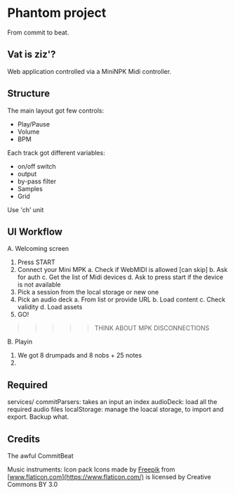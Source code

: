 # Phantom project

From commit to beat.


## Vat is ziz'?

Web application controlled via a MiniNPK Midi controller. 


## Structure

The main layout got few controls:

- Play/Pause
- Volume
- BPM

Each track got different variables:

- on/off switch
- output
- by-pass filter
- Samples
- Grid


Use 'ch' unit


## UI Workflow

A. Welcoming screen

  1. Press START
  2. Connect your Mini MPK
    a. Check if WebMIDI is allowed [can skip]
    b. Ask for auth
    c. Get the list of Midi devices
    d. Ask to press start if the device is not available
  3. Pick a session from the local storage or new one
  4. Pick an audio deck
    a. From list or provide URL
    b. Load content
    c. Check validity
    d. Load assets
  5. GO!

  >>>>> THINK ABOUT MPK DISCONNECTIONS

B. Playin

  1. We got 8 drumpads and 8 nobs + 25 notes
  2. 

## Required

services/
  commitParsers: takes an input an index
  audioDeck: load all the required audio files
  localStorage: manage the loacal storage, to import and export. Backup what.


## Credits

The awful CommitBeat

Music instruments: Icon pack 
Icons made by [Freepik](http://www.freepik.com/) from [www.flaticon.com](https://www.flaticon.com/) is licensed by Creative Commons BY 3.0